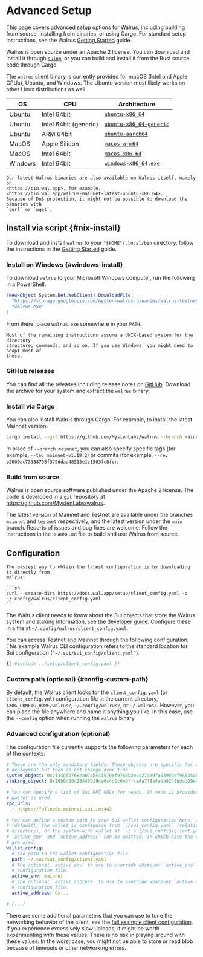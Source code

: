 # Advanced Setup

This page covers advanced setup options for Walrus, including building from source,
installing from binaries, or using Cargo. For standard setup instructions, see the
Walrus [Getting Started](./setup.md) guide.

Walrus is open source under an Apache 2 license. You can download and install it through
[`suiup`](https://github.com/MystenLabs/suiup/commits/main/), or you can build and
install it from the Rust source code through Cargo.

The `walrus` client binary is currently provided for macOS (Intel and Apple CPUs),
Ubuntu, and Windows. The Ubuntu version most likely works on other Linux distributions
as well.

| OS      | CPU                   | Architecture                                                                                                                 |
| ------- | --------------------- | ---------------------------------------------------------------------------------------------------------------------------- |
| Ubuntu  | Intel 64bit           | [`ubuntu-x86_64`](https://storage.googleapis.com/mysten-walrus-binaries/walrus-mainnet-latest-ubuntu-x86_64)                 |
| Ubuntu  | Intel 64bit (generic) | [`ubuntu-x86_64-generic`](https://storage.googleapis.com/mysten-walrus-binaries/walrus-mainnet-latest-ubuntu-x86_64-generic) |
| Ubuntu  | ARM 64bit             | [`ubuntu-aarch64`](https://storage.googleapis.com/mysten-walrus-binaries/walrus-mainnet-latest-ubuntu-aarch64)               |
| MacOS   | Apple Silicon         | [`macos-arm64`](https://storage.googleapis.com/mysten-walrus-binaries/walrus-mainnet-latest-macos-arm64)                     |
| MacOS   | Intel 64bit           | [`macos-x86_64`](https://storage.googleapis.com/mysten-walrus-binaries/walrus-mainnet-latest-macos-x86_64)                   |
| Windows | Intel 64bit           | [`windows-x86_64.exe`](https://storage.googleapis.com/mysten-walrus-binaries/walrus-mainnet-latest-windows-x86_64.exe)       |

```admonish tip
Our latest Walrus binaries are also available on Walrus itself, namely on
<https://bin.wal.app>, for example,
<https://bin.wal.app/walrus-mainnet-latest-ubuntu-x86_64>.
Because of DoS protection, it might not be possible to download the binaries with
`curl` or `wget`.
```

## Install via script {#nix-install}

To download and install `walrus` to your `"$HOME"/.local/bin` directory, follow the
instructions in the [Getting Started](./setup.md) guide.

### Install on Windows {#windows-install}

To download `walrus` to your Microsoft Windows computer, run the following in a
PowerShell.

```PowerShell
(New-Object System.Net.WebClient).DownloadFile(
  "https://storage.googleapis.com/mysten-walrus-binaries/walrus-testnet-latest-windows-x86_64.exe",
  "walrus.exe"
)
```

From there, place `walrus.exe` somewhere in your `PATH`.

```admonish title="Windows"
Most of the remaining instructions assume a UNIX-based system for the directory
structure, commands, and so on. If you use Windows, you might need to adapt most of
those.
```

### GitHub releases

You can find all the releases including release notes on
[GitHub](https://github.com/MystenLabs/walrus/releases). Download the archive for your
system and extract the `walrus` binary.

### Install via Cargo

You can also install Walrus through Cargo. For example, to install the latest Mainnet
version:

```sh
cargo install --git https://github.com/MystenLabs/walrus --branch mainnet walrus-service --locked
```

In place of `--branch mainnet`, you can also specify specific tags (for example,
`--tag mainnet-v1.18.2`) or commits (for example,
`--rev b2009ac73388705f379ddad48515e1c1503fc8fc`).

### Build from source

Walrus is open source software published under the Apache 2 license. The code is
developed in a `git` repository at <https://github.com/MystenLabs/walrus>.

The latest version of Mainnet and Testnet are available under the branches `mainnet` and
`testnet` respectively, and the latest version under the `main` branch. Reports of issues
and bug fixes are welcome. Follow the instructions in the `README.md` file to build and
use Walrus from source.

## Configuration

````admonish tip
The easiest way to obtain the latest configuration is by downloading it directly from
Walrus:

```sh
curl --create-dirs https://docs.wal.app/setup/client_config.yaml -o ~/.config/walrus/client_config.yaml
```
````

<!-- markdownlint-enable code-fence-style -->

The Walrus client needs to know about the Sui objects that store the Walrus system and
staking information, see the
[developer guide](../dev-guide/sui-struct.md#system-and-staking-information). Configure
these in a file at `~/.config/walrus/client_config.yaml`.

You can access Testnet and Mainnet through the following configuration. This example
Walrus CLI configuration refers to the standard location for Sui configuration
(`"~/.sui/sui_config/client.yaml"`).

```yaml
{{ #include ../setup/client_config.yaml }}
```

<!-- markdownlint-disable code-fence-style -->

### Custom path (optional) {#config-custom-path}

By default, the Walrus client looks for the `client_config.yaml` (or
`client_config.yml`) configuration file in the current directory,
`$XDG_CONFIG_HOME/walrus/`, `~/.config/walrus/`, or `~/.walrus/`. However, you can place
the file anywhere and name it anything you like. In this case, use the `--config` option
when running the `walrus` binary.

### Advanced configuration (optional)

The configuration file currently supports the following parameters for each of the
contexts:

```yaml
# These are the only mandatory fields. These objects are specific for a particular Walrus
# deployment but then do not change over time.
system_object: 0x2134d52768ea07e8c43570ef975eb3e4c27a39fa6396bef985b5abc58d03ddd2
staking_object: 0x10b9d30c28448939ce6c4d6c6e0ffce4a7f8a4ada8248bdad09ef8b70e4a3904

# You can specify a list of Sui RPC URLs for reads. If none is provided, the RPC URL in the Sui
# wallet is used.
rpc_urls:
  - https://fullnode.mainnet.sui.io:443

# You can define a custom path to your Sui wallet configuration here. If this is unset or `null`
# (default), the wallet is configured from `./sui_config.yaml` (relative to your current working
# directory), or the system-wide wallet at `~/.sui/sui_config/client.yaml` in this order. Both
# `active_env` and `active_address` can be omitted, in which case the values from the Sui wallet
# are used.
wallet_config:
  # The path to the wallet configuration file.
  path: ~/.sui/sui_config/client.yaml
  # The optional `active_env` to use to override whatever `active_env` is listed in the
  # configuration file.
  active_env: mainnet
  # The optional `active_address` to use to override whatever `active_address` is listed in the
  # configuration file.
  active_address: 0x...

# [...]
```

There are some additional parameters that you can use to tune the networking behavior of
the client, see the
[full example client configuration](../setup/client_config_example.yaml). If you
experience excessively slow uploads, it might be worth experimenting with these values.
There is no risk in playing around with these values. In the worst case, you might not be
able to store or read blob because of timeouts or other networking errors.
